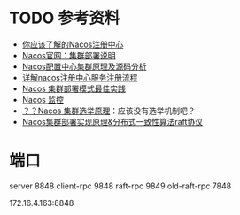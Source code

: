 # TODO 参考资料
* [你应该了解的Nacos注册中心](https://www.lagou.com/lgeduarticle/137212.html)
* [Nacos官网：集群部署说明](https://nacos.io/zh-cn/docs/cluster-mode-quick-start.html)
* [Nacos配置中心集群原理及源码分析](https://segmentfault.com/a/1190000041625660)
* [详解nacos注册中心服务注册流程](https://juejin.cn/post/6950867039284101151)
* [Nacos 集群部署模式最佳实践](https://lexburner.github.io/nacos-cluster-mode/)
* [Nacos 监控](https://nacos.io/zh-cn/docs/monitor-guide.html)
* [？？Nacos 集群选举原理](https://www.cnblogs.com/wuzhenzhao/p/13641155.html)：应该没有选举机制吧？
* [Nacos集群部署实现原理&分布式一致性算法raft协议](https://www.i4k.xyz/article/u012425860/114779266)


# 端口
server 8848
client-rpc 9848
raft-rpc 9849
old-raft-rpc 7848


172.16.4.163:8848